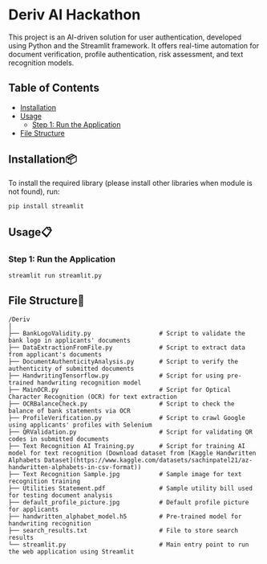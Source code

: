# Deriv AI Hackathon

This project is an AI-driven solution for user authentication, developed using Python and the Streamlit framework. It offers real-time automation for document verification, profile authentication, risk assessment, and text recognition models.

## Table of Contents
- [Installation](#installation)
- [Usage](#usage)
  - [Step 1: Run the Application](#step-1-run-the-application)
- [File Structure](#file-structure)

## Installation📦

To install the required library (please install other libraries when module is not found), run:

```bash
pip install streamlit
```
## Usage📋
### Step 1: Run the Application

```bash
streamlit run streamlit.py
```

## File Structure📁

```
/Deriv
│
├── BankLogoValidity.py                   # Script to validate the bank logo in applicants' documents
├── DataExtractionFromFile.py             # Script to extract data from applicant's documents
├── DocumentAuthenticityAnalysis.py       # Script to verify the authenticity of submitted documents
├── HandwritingTensorflow.py              # Script for using pre-trained handwriting recognition model
├── MainOCR.py                            # Script for Optical Character Recognition (OCR) for text extraction
├── OCRBalanceCheck.py                    # Script to check the balance of bank statements via OCR
├── ProfileVerification.py                # Script to crawl Google using applicants' profiles with Selenium
├── QRValidation.py                       # Script for validating QR codes in submitted documents
├── Text Recognition AI Training.py       # Script for training AI model for text recognition (Download dataset from [Kaggle Handwritten Alphabets Dataset](https://www.kaggle.com/datasets/sachinpatel21/az-handwritten-alphabets-in-csv-format))
├── Text Recognition Sample.jpg           # Sample image for text recognition training
├── Utilities Statement.pdf               # Sample utility bill used for testing document analysis
├── default_profile_picture.jpg           # Default profile picture for applicants
├── handwritten_alphabet_model.h5         # Pre-trained model for handwriting recognition
├── search_results.txt                    # File to store search results
└── streamlit.py                          # Main entry point to run the web application using Streamlit
```
